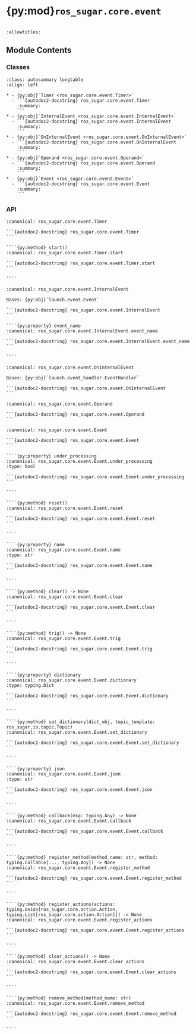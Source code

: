 # {py:mod}`ros_sugar.core.event`

```{py:module} ros_sugar.core.event
```

```{autodoc2-docstring} ros_sugar.core.event
:allowtitles:
```

## Module Contents

### Classes

````{list-table}
:class: autosummary longtable
:align: left

* - {py:obj}`Timer <ros_sugar.core.event.Timer>`
  - ```{autodoc2-docstring} ros_sugar.core.event.Timer
    :summary:
    ```
* - {py:obj}`InternalEvent <ros_sugar.core.event.InternalEvent>`
  - ```{autodoc2-docstring} ros_sugar.core.event.InternalEvent
    :summary:
    ```
* - {py:obj}`OnInternalEvent <ros_sugar.core.event.OnInternalEvent>`
  - ```{autodoc2-docstring} ros_sugar.core.event.OnInternalEvent
    :summary:
    ```
* - {py:obj}`Operand <ros_sugar.core.event.Operand>`
  - ```{autodoc2-docstring} ros_sugar.core.event.Operand
    :summary:
    ```
* - {py:obj}`Event <ros_sugar.core.event.Event>`
  - ```{autodoc2-docstring} ros_sugar.core.event.Event
    :summary:
    ```
````

### API

`````{py:class} Timer(duration: float)
:canonical: ros_sugar.core.event.Timer

```{autodoc2-docstring} ros_sugar.core.event.Timer
```

````{py:method} start()
:canonical: ros_sugar.core.event.Timer.start

```{autodoc2-docstring} ros_sugar.core.event.Timer.start
```

````

`````

`````{py:class} InternalEvent(event_name: str)
:canonical: ros_sugar.core.event.InternalEvent

Bases: {py:obj}`launch.event.Event`

```{autodoc2-docstring} ros_sugar.core.event.InternalEvent
```

````{py:property} event_name
:canonical: ros_sugar.core.event.InternalEvent.event_name

```{autodoc2-docstring} ros_sugar.core.event.InternalEvent.event_name
```

````

`````

````{py:class} OnInternalEvent(*, internal_event_name: str, entities: ros_sugar.core.event.SomeEntitiesType, handle_once: bool = False)
:canonical: ros_sugar.core.event.OnInternalEvent

Bases: {py:obj}`launch.event_handler.EventHandler`

```{autodoc2-docstring} ros_sugar.core.event.OnInternalEvent
```

````

````{py:class} Operand(ros_message: typing.Any, attributes: typing.List[str])
:canonical: ros_sugar.core.event.Operand

```{autodoc2-docstring} ros_sugar.core.event.Operand
```

````

`````{py:class} Event(event_name: str, event_source: typing.Union[ros_sugar.io.topic.Topic, str, typing.Dict], trigger_value: typing.Union[float, int, bool, str, typing.List, None], nested_attributes: typing.Union[str, typing.List[str]], handle_once: bool = False, keep_event_delay: float = 0.0, topic_template: typing.Optional[ros_sugar.io.topic.Topic] = None)
:canonical: ros_sugar.core.event.Event

```{autodoc2-docstring} ros_sugar.core.event.Event
```

````{py:property} under_processing
:canonical: ros_sugar.core.event.Event.under_processing
:type: bool

```{autodoc2-docstring} ros_sugar.core.event.Event.under_processing
```

````

````{py:method} reset()
:canonical: ros_sugar.core.event.Event.reset

```{autodoc2-docstring} ros_sugar.core.event.Event.reset
```

````

````{py:property} name
:canonical: ros_sugar.core.event.Event.name
:type: str

```{autodoc2-docstring} ros_sugar.core.event.Event.name
```

````

````{py:method} clear() -> None
:canonical: ros_sugar.core.event.Event.clear

```{autodoc2-docstring} ros_sugar.core.event.Event.clear
```

````

````{py:method} trig() -> None
:canonical: ros_sugar.core.event.Event.trig

```{autodoc2-docstring} ros_sugar.core.event.Event.trig
```

````

````{py:property} dictionary
:canonical: ros_sugar.core.event.Event.dictionary
:type: typing.Dict

```{autodoc2-docstring} ros_sugar.core.event.Event.dictionary
```

````

````{py:method} set_dictionary(dict_obj, topic_template: ros_sugar.io.topic.Topic)
:canonical: ros_sugar.core.event.Event.set_dictionary

```{autodoc2-docstring} ros_sugar.core.event.Event.set_dictionary
```

````

````{py:property} json
:canonical: ros_sugar.core.event.Event.json
:type: str

```{autodoc2-docstring} ros_sugar.core.event.Event.json
```

````

````{py:method} callback(msg: typing.Any) -> None
:canonical: ros_sugar.core.event.Event.callback

```{autodoc2-docstring} ros_sugar.core.event.Event.callback
```

````

````{py:method} register_method(method_name: str, method: typing.Callable[..., typing.Any]) -> None
:canonical: ros_sugar.core.event.Event.register_method

```{autodoc2-docstring} ros_sugar.core.event.Event.register_method
```

````

````{py:method} register_actions(actions: typing.Union[ros_sugar.core.action.Action, typing.List[ros_sugar.core.action.Action]]) -> None
:canonical: ros_sugar.core.event.Event.register_actions

```{autodoc2-docstring} ros_sugar.core.event.Event.register_actions
```

````

````{py:method} clear_actions() -> None
:canonical: ros_sugar.core.event.Event.clear_actions

```{autodoc2-docstring} ros_sugar.core.event.Event.clear_actions
```

````

````{py:method} remove_method(method_name: str)
:canonical: ros_sugar.core.event.Event.remove_method

```{autodoc2-docstring} ros_sugar.core.event.Event.remove_method
```

````

`````
